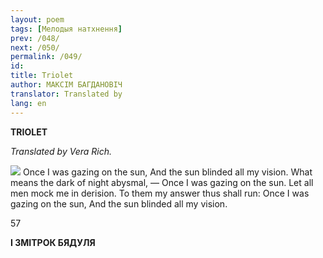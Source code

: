 ```yaml
---
layout: poem
tags: [Мелодыя натхнення]
prev: /048/
next: /050/
permalink: /049/
id: 
title: Triolet
author: МАКСІМ БАГДАНОВІЧ
translator: Translated by 
lang: en
---
```



 
**TRIOLET**

_Translated by Vera Rich._

  
![](2022-%D0%9C%D1%96%D0%BD%D1%81%D0%BA-%D0%BB%D1%83%D1%87%D0%BD%D0%B0%D1%81%D1%86%D1%8C-%D0%BC%D1%96%D0%BA%D0%BE%D0%BB%D0%B0-%D0%BC%D1%8F%D1%82%D0%BB%D1%96%D1%86%D0%BA%D1%96_html_53e7cda331c5490b.jpg) Once I was gazing on the sun, And the sun blinded all my vision. What means the dark of night abysmal, — Once I was gazing on the sun. Let all men mock me in derision. To them my answer thus shall run: Once I was gazing on the sun, And the sun blinded all my vision.

57

  

**I  ЗМІТРОК БЯДУЛЯ**
